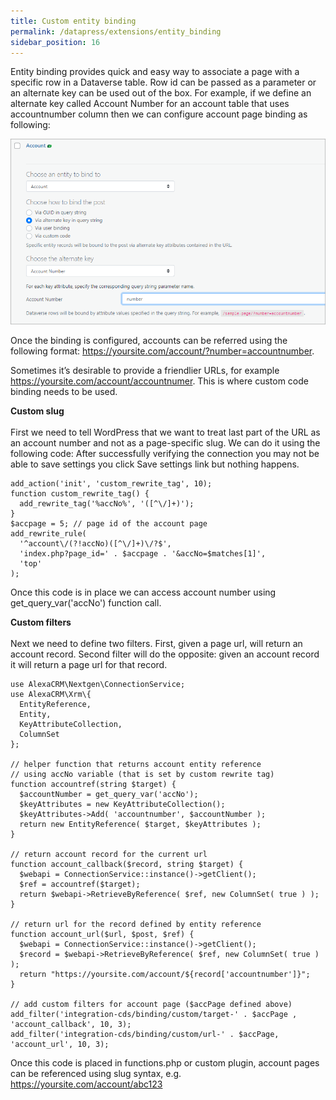 ```yaml
---
title: Custom entity binding
permalink: /datapress/extensions/entity_binding
sidebar_position: 16
---
```



Entity binding provides quick and easy way to associate a page with a specific row in a Dataverse table. Row id can be passed as a parameter or an alternate key can be used out of the box. For example, if we define an alternate key called Account Number for an account table that uses accountnumber column then we can configure account page binding as following:

![Configuration](../img/key.png)

Once the binding is configured, accounts can be referred using the following format: https://yoursite.com/account/?number=accountnumber.

Sometimes it’s desirable to provide a friendlier URLs, for example https://yoursite.com/account/accountnumer. This is where custom code binding needs to be used.

**Custom slug**<br></br>
First we need to tell WordPress that we want to treat last part of the URL as an account number and not as a page-specific slug. We can do it using the following code:
After successfully verifying the connection you may not be able to save settings you click Save settings link but nothing happens.

```
add_action('init', 'custom_rewrite_tag', 10);
function custom_rewrite_tag() {
  add_rewrite_tag('%accNo%', '([^\/]+)');
}
$accpage = 5; // page id of the account page
add_rewrite_rule(
  '^account\/(?!accNo)([^\/]+)\/?$',
  'index.php?page_id=' . $accpage . '&accNo=$matches[1]',
  'top'
);
```

Once this code is in place we can access account number using get_query_var('accNo') function call.

**Custom filters** <br></br>
Next we need to define two filters. First, given a page url, will return an account record. Second filter will do the opposite: given an account record it will return a page url for that record.

```
use AlexaCRM\Nextgen\ConnectionService;
use AlexaCRM\Xrm\{
  EntityReference,
  Entity,
  KeyAttributeCollection,
  ColumnSet
};

// helper function that returns account entity reference 
// using accNo variable (that is set by custom rewrite tag)
function accountref(string $target) {
  $accountNumber = get_query_var('accNo');
  $keyAttributes = new KeyAttributeCollection();
  $keyAttributes->Add( 'accountnumber', $accountNumber );
  return new EntityReference( $target, $keyAttributes );
}

// return account record for the current url
function account_callback($record, string $target) {
  $webapi = ConnectionService::instance()->getClient();
  $ref = accountref($target);
  return $webapi->RetrieveByReference( $ref, new ColumnSet( true ) );  
}

// return url for the record defined by entity reference
function account_url($url, $post, $ref) {
  $webapi = ConnectionService::instance()->getClient();
  $record = $webapi->RetrieveByReference( $ref, new ColumnSet( true ) );  
  return "https://yoursite.com/account/${record['accountnumber']}";
}

// add custom filters for account page ($accPage defined above)
add_filter('integration-cds/binding/custom/target-' . $accPage , 'account_callback', 10, 3);
add_filter('integration-cds/binding/custom/url-' . $accPage, 'account_url', 10, 3);
```
Once this code is placed in functions.php or custom plugin, account pages can be referenced using slug syntax, e.g. https://yoursite.com/account/abc123